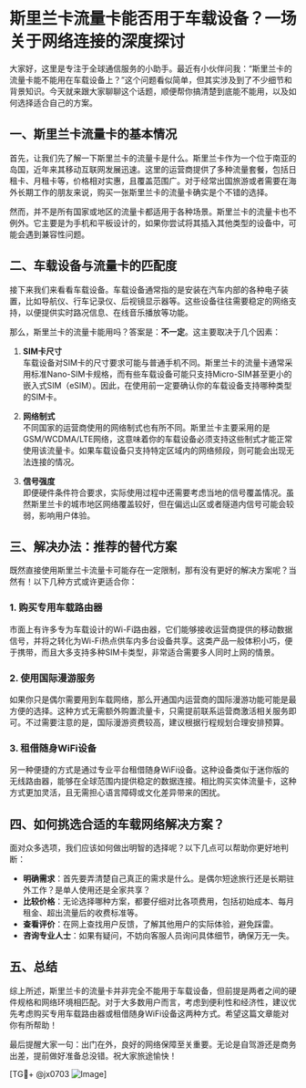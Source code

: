 # 斯里兰卡流量卡能否用于车载设备？一场关于网络连接的深度探讨

大家好，这里是专注于全球通信服务的小助手。最近有小伙伴问我：“斯里兰卡的流量卡能不能用在车载设备上？”这个问题看似简单，但其实涉及到了不少细节和背景知识。今天就来跟大家聊聊这个话题，顺便帮你搞清楚到底能不能用，以及如何选择适合自己的方案。

## 一、斯里兰卡流量卡的基本情况

首先，让我们先了解一下斯里兰卡的流量卡是什么。斯里兰卡作为一个位于南亚的岛国，近年来其移动互联网发展迅速。这里的运营商提供了多种流量套餐，包括日租卡、月租卡等，价格相对实惠，且覆盖范围广。对于经常出国旅游或者需要在海外长期工作的朋友来说，购买一张斯里兰卡的流量卡确实是个不错的选择。

然而，并不是所有国家或地区的流量卡都适用于各种场景。斯里兰卡的流量卡也不例外。它主要是为手机和平板设计的，如果你尝试将其插入其他类型的设备中，可能会遇到兼容性问题。

## 二、车载设备与流量卡的匹配度

接下来我们来看看车载设备。车载设备通常指的是安装在汽车内部的各种电子装置，比如导航仪、行车记录仪、后视镜显示器等。这些设备往往需要稳定的网络支持，以便提供实时路况信息、在线音乐播放等功能。

那么，斯里兰卡的流量卡能用吗？答案是：**不一定**。这主要取决于几个因素：

1. **SIM卡尺寸**  
   车载设备对SIM卡的尺寸要求可能与普通手机不同。斯里兰卡的流量卡通常采用标准Nano-SIM卡规格，而有些车载设备可能只支持Micro-SIM甚至更小的嵌入式SIM（eSIM）。因此，在使用前一定要确认你的车载设备支持哪种类型的SIM卡。

2. **网络制式**  
   不同国家的运营商使用的网络制式也有所不同。斯里兰卡主要采用的是GSM/WCDMA/LTE网络，这意味着你的车载设备必须支持这些制式才能正常使用该流量卡。如果车载设备只支持特定区域内的网络频段，则可能会出现无法连接的情况。

3. **信号强度**  
   即便硬件条件符合要求，实际使用过程中还需要考虑当地的信号覆盖情况。虽然斯里兰卡的城市地区网络覆盖较好，但在偏远山区或者隧道内信号可能会较弱，影响用户体验。

## 三、解决办法：推荐的替代方案

既然直接使用斯里兰卡流量卡可能存在一定限制，那有没有更好的解决方案呢？当然有！以下几种方式或许更适合你：

### 1. 购买专用车载路由器
市面上有许多专为车载设计的Wi-Fi路由器，它们能够接收运营商提供的移动数据信号，并将之转化为Wi-Fi热点供车内多台设备共享。这类产品一般体积小巧，便于携带，而且大多支持多种SIM卡类型，非常适合需要多人同时上网的情景。

### 2. 使用国际漫游服务
如果你只是偶尔需要用到车载网络，那么开通国内运营商的国际漫游功能可能是最方便的选择。这种方式无需额外购置流量卡，只需提前联系运营商激活相关服务即可。不过需要注意的是，国际漫游资费较高，建议根据行程规划合理安排预算。

### 3. 租借随身WiFi设备
另一种便捷的方式是通过专业平台租借随身WiFi设备。这种设备类似于迷你版的无线路由器，能够在全球范围内提供稳定的数据连接。相比购买实体流量卡，这种方式更加灵活，且无需担心语言障碍或文化差异带来的困扰。

## 四、如何挑选合适的车载网络解决方案？

面对众多选项，我们应该如何做出明智的选择呢？以下几点可以帮助你更好地判断：

- **明确需求**：首先要弄清楚自己真正的需求是什么。是偶尔短途旅行还是长期驻外工作？是单人使用还是全家共享？
- **比较价格**：无论选择哪种方案，都要仔细对比各项费用，包括初始成本、每月租金、超出流量后的收费标准等。
- **查看评价**：在网上查找用户反馈，了解其他用户的实际体验，避免踩雷。
- **咨询专业人士**：如果有疑问，不妨向客服人员询问具体细节，确保万无一失。

## 五、总结

综上所述，斯里兰卡的流量卡并非完全不能用于车载设备，但前提是两者之间的硬件规格和网络环境相匹配。对于大多数用户而言，考虑到便利性和经济性，建议优先考虑购买专用车载路由器或租借随身WiFi设备这两种方式。希望这篇文章能对你有所帮助！

最后提醒大家一句：出门在外，良好的网络保障至关重要。无论是自驾游还是商务出差，提前做好准备总没错。祝大家旅途愉快！

[TG💪+ @jx0703 ![Image](https://github.com/user-attachments/assets/dbca1d08-cadb-493c-b0ec-ad6f7a83f270)]